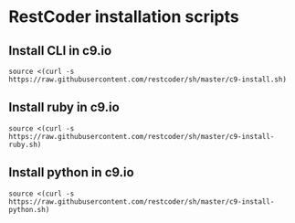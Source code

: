 # RestCoder installation scripts

## Install CLI in c9.io
`source <(curl -s https://raw.githubusercontent.com/restcoder/sh/master/c9-install.sh)`


## Install ruby in c9.io
`source <(curl -s https://raw.githubusercontent.com/restcoder/sh/master/c9-install-ruby.sh)`

## Install python in c9.io
`source <(curl -s https://raw.githubusercontent.com/restcoder/sh/master/c9-install-python.sh)`
